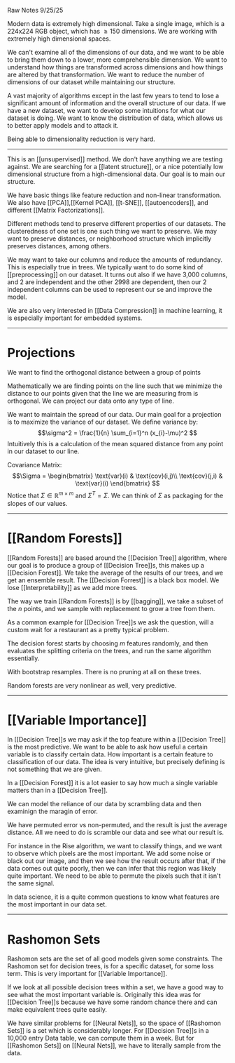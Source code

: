 Raw Notes 9/25/25

Modern data is extremely high dimensional. Take a single image, which is a 224x224 RGB object, which has $\geq 150$ dimensions. We are working with extremely high dimensional spaces. 

We can't examine all of the dimensions of our data, and we want to be able to bring them down to a lower, more comprehensible dimension. We want to understand how things are transformed across dimensions and how things are altered by that transformation. We want to reduce the number of dimensions of our dataset while maintaining our structure. 

A vast majority of algorithms except in the last few years to tend to lose a significant amount of information and the overall structure of our data. If we have a new dataset, we want to develop some intuitions for what our dataset is doing. We want to know the distribution of data, which allows us to better apply models and to attack it.

Being able to dimensionality reduction is very hard. 

---
This is an [[unsupervised]] method. We don't have anything we are testing against. We are searching for a [[latent structure]], or a nice potentially low dimensional structure from a high-dimensional data. Our goal is to main our structure.

We have basic things like feature reduction and non-linear transformation. We also have [[PCA]],[[Kernel PCA]], [[t-SNE]], [[autoencoders]], and different [[Matrix Factorizations]]. 

Different methods tend to preserve different properties of our datasets. The clusteredness of one set is one such thing we want to preserve. We may want to preserve distances, or neighborhood structure which implicitly preserves distances, among others. 

We may want to take our columns and reduce the amounts of redundancy. This is especially true in trees. We typically want to do some kind of [[preprocessing]] on our dataset. It turns out also if we have 3,000 columns, and 2 are independent and the other 2998 are dependent, then our 2 independent columns can be used to represent our se and improve the model.

We are also very interested in [[Data Compression]] in machine learning, it is especially important for embedded systems. 

---
# Projections
We want to find the orthogonal distance between a group of points 

Mathematically we are finding points on the line such that we minimize the distance to our points given that the line we are measuring from is orthogonal. We can project our data onto any type of line. 

We want to maintain the spread of our data. Our main goal for a projection is to maximize the variance of our dataset. We define variance by:
$$\sigma^2 = \frac{1}{n} \sum_{i=1}^n (x_{i}-\mu)^2 $$
Intuitively this is a calculation of the mean squared distance from any point in our dataset to our line. 

Covariance Matrix:
$$\Sigma = \begin{bmatrix} \text{var}(i) & \text{cov}(i,j)\\ \text{cov}(j,i) & \text{var}(i) \end{bmatrix} $$
Notice that $\Sigma \in \mathbb{R}^{m \times m}$ and $\Sigma^T=\Sigma$. We can think of $\Sigma$ as packaging for the slopes of our values. 

---
# [[Random Forests]] 
[[Random Forests]] are based around the [[Decision Tree]] algorithm, where our goal is to produce a group of [[Decision Tree]]s, this makes up a [[Decision Forest]]. We take the average of the results of our trees, and we get an ensemble result. The [[Decision Forrest]] is a black box model. We lose [[Interpretability]] as we add more trees. 

The way we train [[Random Forests]] is by [[bagging]], we take a subset of the $n$ points, and we sample with replacement to grow a tree from them. 

As a common example for [[Decision Tree]]s we ask the question, will a custom wait for a restaurant as a pretty typical problem. 

The decision forest starts by choosing $m$ features randomly, and then evaluates the splitting criteria on the trees, and run the same algorithm essentially. 

With bootstrap resamples. There is no pruning at all on these trees. 

Random forests are very nonlinear as well, very predictive.

---
# [[Variable Importance]]
In [[Decision Tree]]s we may ask if the top feature within a [[Decision Tree]] is the most predictive. We want to be able to ask how useful a certain variable is to classify certain data. How important is a certain feature to classification of our data. The idea is very intuitive, but precisely defining is not something that we are given. 

In a [[Decision Forest]] it is a lot easier to say how much a single variable matters than in a [[Decision Tree]]. 

We can model the reliance of our data by scrambling data and then examinign the maragin of error. 

We have permuted error vs non-permuted, and the result is just the average distance. All we need to do is scramble our data and see what our result is.

For instance in the Rise algorithm, we want to classify things, and we want to observe which pixels are the most important. We add some noise or black out our image, and then we see how the result occurs after that, if the data comes out quite poorly, then we can infer that this region was likely quite important. We need to be able to permute the pixels such that it isn't the same signal. 

In data science, it is a quite common questions to know what features are the most important in our data set. 

---
# Rashomon Sets
Rashomon sets are the set of all good models given some constraints. The Rashomon set for decision trees, is for a specific dataset, for some loss term. This is very important for [[Variable Importance]]. 

If we look at all possible decision trees within a set, we have a good way to see what the most important variable is. Originally this idea was for [[Decision Tree]]s because we have some random chance there and can make equivalent trees quite easily. 

We have similar problems for [[Neural Nets]], so the space of [[Rashomon Sets]] is a set which is considerably longer. For [[Decision Tree]]s in a 10,000 entry Data table, we can compute them in a week. But for [[Rashomon Sets]] on [[Neural Nets]], we have to literally sample from the data. 